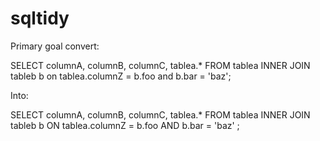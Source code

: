 sqltidy
=======

Primary goal convert:

SELECT columnA, columnB,
columnC, tablea.* FROM tablea
INNER JOIN tableb b on
tablea.columnZ = b.foo
and b.bar = 'baz';

Into:

  SELECT
      columnA,
      columnB,
      columnC,
      tablea.*
    FROM tablea
    INNER JOIN tableb b
      ON tablea.columnZ = b.foo
        AND b.bar = 'baz'
  ;

